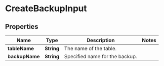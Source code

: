 

# CreateBackupInput


## Properties

| Name | Type | Description | Notes |
|------------ | ------------- | ------------- | -------------|
|**tableName** | **String** | The name of the table. |  |
|**backupName** | **String** | Specified name for the backup. |  |



